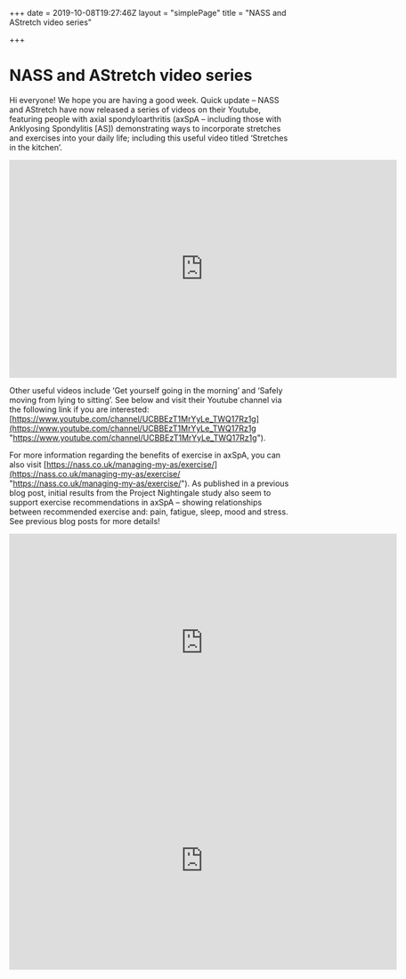 +++
date = 2019-10-08T19:27:46Z
layout = "simplePage"
title = "NASS and AStretch video series"

+++
# NASS and AStretch video series

  
Hi everyone! We hope you are having a good week. Quick update – NASS and AStretch have now released a series of videos on their Youtube, featuring people with axial spondyloarthritis (axSpA – including those with Anklyosing Spondylitis \[AS\]) demonstrating ways to incorporate stretches and exercises into your daily life; including this useful video titled ‘Stretches in the kitchen’.

<iframe width="696" height="392" src="https://www.youtube.com/embed/1EddAmFXFUQ" frameborder="0" allow="accelerometer; autoplay; clipboard-write; encrypted-media; gyroscope; picture-in-picture" allowfullscreen></iframe>

Other useful videos include ‘Get yourself going in the morning’ and ‘Safely moving from lying to sitting’. See below and visit their Youtube channel via the following link if you are interested: [https://www.youtube.com/channel/UCBBEzT1MrYyLe_TWQ17Rz1g](https://www.youtube.com/channel/UCBBEzT1MrYyLe_TWQ17Rz1g "https://www.youtube.com/channel/UCBBEzT1MrYyLe_TWQ17Rz1g").

For more information regarding the benefits of exercise in axSpA, you can also visit [https://nass.co.uk/managing-my-as/exercise/](https://nass.co.uk/managing-my-as/exercise/ "https://nass.co.uk/managing-my-as/exercise/"). As published in a previous blog post, initial results from the Project Nightingale study also seem to support exercise recommendations in axSpA – showing relationships between recommended exercise and: pain, fatigue, sleep, mood and stress. See previous blog posts for more details!

<iframe width="696" height="392" src="https://www.youtube.com/embed/vyteyrwI3X0" frameborder="0" allow="accelerometer; autoplay; clipboard-write; encrypted-media; gyroscope; picture-in-picture" allowfullscreen></iframe>

<iframe width="696" height="392" src="https://www.youtube.com/embed/6gd0XHHZvqo" frameborder="0" allow="accelerometer; autoplay; clipboard-write; encrypted-media; gyroscope; picture-in-picture" allowfullscreen></iframe>